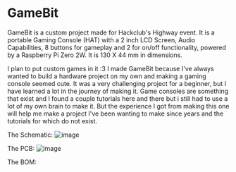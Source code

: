 # GameBit
GameBit is a custom project made for Hackclub's Highway event. 
It is a portable Gaming Console (HAT) with a 2 inch LCD Screen, Audio Capabilities, 8 buttons for gameplay and 2 for on/off functionality, powered by a Raspberry Pi Zero 2W.
It is 130 X 44 mm in dimensions. 

I plan to put custom games in it :3
I made GameBit because I've always wanted to build a hardware project on my own and making a gaming console seemed cute. It was a very challenging project for a beginner, but I have learned a lot in the journey of making it. Game consoles are something that exist and I found a couple tutorials here and there but i still had to use a lot of my own brain to make it. But the experience I got from making this one will help me make a project I've been wanting to make since years and the tutorials for which do not exist.

The Schematic:
![image](https://github.com/user-attachments/assets/774de414-0854-43bc-ac03-7944768af337)

The PCB:
![image](https://github.com/user-attachments/assets/ba2ec8a0-46cc-4957-93cb-0c47240ccc89)

The BOM:

